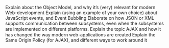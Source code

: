Explain about the Object Model, and why it’s (very) relevant for modern Web-development
Explain (using an example of your own choice) about JavaScript events, and Event Bubbling
Elaborate on how JSON or XML supports communication between subsystems, even when the subsystems are implemented on diﬀerent platforms.
Explain the topic AJAX and how it has changed the way modern web-applications are created
Explain the Same Origin Policy (for AJAX), and different ways to work around it
